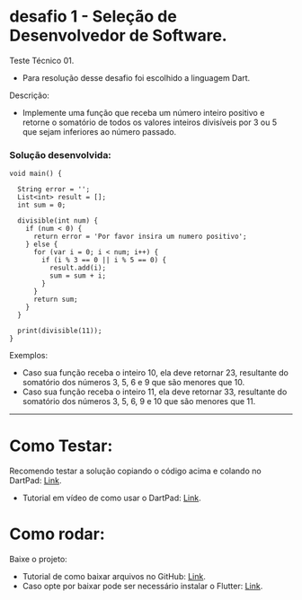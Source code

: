 # desafio 1 - Seleção de Desenvolvedor de Software.

Teste Técnico 01.

- Para resolução desse desafio foi escolhido a linguagem Dart.    

Descrição:
- Implemente uma função que receba um número inteiro positivo e retorne o
somatório de todos os valores inteiros divisíveis por 3 ou 5 que sejam inferiores ao
número passado.

### Solução desenvolvida:

```
void main() {

  String error = '';
  List<int> result = [];
  int sum = 0;

  divisible(int num) {
    if (num < 0) {
      return error = 'Por favor insira um numero positivo';
    } else {
      for (var i = 0; i < num; i++) {
        if (i % 3 == 0 || i % 5 == 0) {
          result.add(i);
          sum = sum + i;
        }
      }
      return sum;
    }
  }

  print(divisible(11));
}
```

Exemplos:
- Caso sua função receba o inteiro 10, ela deve retornar 23, resultante do somatório
dos números 3, 5, 6 e 9 que são menores que 10.
- Caso sua função receba o inteiro 11, ela deve retornar 33, resultante do somatório
dos números 3, 5, 6, 9 e 10 que são menores que 11.

---------

# Como Testar:

Recomendo testar a solução copiando o código acima e colando no DartPad: [Link](https://dartpad.dev/?).  

- Tutorial em vídeo de como usar o DartPad: [Link](https://www.youtube.com/watch?v=dkJF_YLFMLs&ab_channel=KamusWarrior).

# Como rodar:
 
Baixe o projeto:

- Tutorial de como baixar arquivos no GitHub: [Link](https://pt.jugomobile.com/como-baixar-arquivos-do-github/).
- Caso opte por baixar pode ser necessário instalar o Flutter: [Link](https://docs.flutter.dev/get-started/install).



